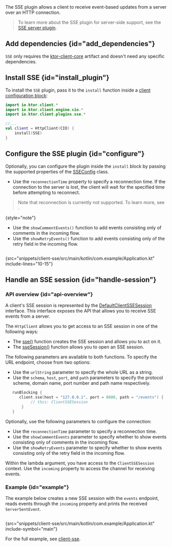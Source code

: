 [//]: # (title: Server-Sent Events)

<show-structure for="chapter" depth="2"/>

<tldr>
<var name="example_name" value="client-sse"/>
<include from="lib.topic" element-id="download_example"/>
</tldr>

<link-summary>
The SSE plugin allows a client to receive event-based updates from a server over an HTTP connection.
</link-summary>

<include from="sse_server.md" element-id="sse-description" />


> To learn more about the SSE plugin for server-side support, see the [SSE server plugin](sse_server.md).

## Add dependencies {id="add_dependencies"}

`SSE` only requires the [ktor-client-core](client-dependencies.md) artifact and doesn't need any specific dependencies.

## Install SSE {id="install_plugin"}

To install the `SSE` plugin, pass it to the `install` function inside
a [client configuration block](create-client.md#configure-client):

```kotlin
import io.ktor.client.*
import io.ktor.client.engine.cio.*
import io.ktor.client.plugins.sse.*

//...
val client = HttpClient(CIO) {
    install(SSE)
}
```

## Configure the SSE plugin {id="configure"}

[//]: # (TODO: Add link for SSEConfig)
Optionally, you can configure the plugin inside the `install` block by passing the supported properties of
the [SSEConfig]() class.

[//]: # (TODO: Check and update the status of reconnection before release)

* Use the `reconnectionTime` property to specify a reconnection time. If the connection to the server is lost, the
  client will wait for the specified time before attempting to reconnect.

> Note that reconnection is currently not supported.
> To learn more, see [](http-client_engines.md#configure).
>
{style="note"}

* Use the `showCommentEvents()` function to add events consisting only of comments in the incoming flow.
* Use the `showRetryEvents()` function to add events consisting only of the retry field in the incoming flow.

```kotlin
```

{src="snippets/client-sse/src/main/kotlin/com.example/Application.kt" include-lines="10-15"}

## Handle an SSE session {id="handle-session"}

### API overview {id="api-overview"}

[//]: # (TODO: Add API links)

A client's SSE session is represented by the [DefaultClientSSESession]() interface.
This interface exposes the API that allows you to receive SSE events from a server.

The `HttpClient` allows you to get access to an SSE session in one of the following ways:

* The [sse()]() function creates the SSE session and allows you to act on it.
* The [sseSession()]() function allows you to open an SSE session.

The following parameters are available to both functions. To specify the URL endpoint, choose from two options:

* Use the `urlString` parameter to specify the whole URL as a string.
* Use the `schema`, `host`, `port`, and `path` parameters to specify the protocol scheme, domain name, port number and
  path name
  respectively.

```kotlin
   runBlocking {
      client.sse(host = "127.0.0.1", port = 8080, path = "/events") {
           // this: ClientSSESession
       }
   }
```

Optionally, use the following parameters to configure the connection:

* Use the `reconnectionTime` parameter to specify a reconnection time.
* Use the `showCommentEvents` parameter to specify whether to show events consisting only of comments in the
  incoming flow.
* Use the `showRetryEvents` parameter to specify whether to show events consisting only of the retry field in the
  incoming flow.

Within the lambda argument, you have access to the `ClientSSESession` context. Use the `incoming` property to
access the
channel for receiving events.

### Example {id="example"}

The example below creates a new SSE session with the `events` endpoint,
reads events through the `incoming` property and prints the received `ServerSentEvent`.

```kotlin
```

{src="snippets/client-sse/src/main/kotlin/com.example/Application.kt" include-symbol="main"}

For the full example,
see [client-sse](https://github.com/ktorio/ktor-documentation/tree/%ktor_version%/codeSnippets/snippets/client-sse).


